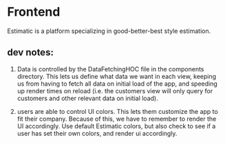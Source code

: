 # Frontend

Estimatic is a platform specializing in good-better-best style estimation.

## dev notes:

1. Data is controlled by the DataFetchingHOC file in the components directory. This lets us define what data we want in each view, keeping us from having to fetch all data on initial load of the app, and speeding up render times on reload (i.e. the customers view will only query for customers and other relevant data on initial load).

2. users are able to control UI colors. This lets them customize the app to fit their company. Because of this, we have to remember to render the UI accordingly. Use default Estimatic colors, but also check to see if a user has set their own colors, and render ui accordingly.
